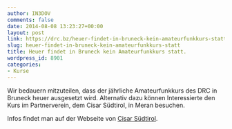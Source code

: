 ```yaml
---
author: IN3DOV
comments: false
date: 2014-08-08 13:23:27+00:00
layout: post
link: https://drc.bz/heuer-findet-in-bruneck-kein-amateurfunkkurs-statt/
slug: heuer-findet-in-bruneck-kein-amateurfunkkurs-statt
title: Heuer findet in Bruneck kein Amateurfunkkurs statt.
wordpress_id: 8901
categories:
- Kurse
---
```


Wir bedauern mitzuteilen, dass der jährliche Amateurfunkkurs des DRC in Bruneck heuer ausgesetzt wird. Alternativ dazu können Interessierte den Kurs im Partnerverein, dem Cisar Südtirol, in Meran besuchen.

Infos findet man auf der Webseite von [Cisar Südtirol](http://cisarbz.org/wordpress/).
